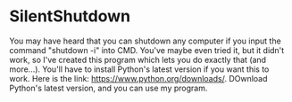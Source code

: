 # SilentShutdown
You may have heard that you can shutdown any computer if you input the command "shutdown -i" into CMD. You've maybe even tried it, but it didn't work, so I've created this program which lets you do exactly that (and more...). You'll have to install Python's latest version if you want this to work. Here is the link: https://www.python.org/downloads/. DOwnload Python's latest version, and you can use my program.
